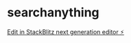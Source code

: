 # searchanything

[Edit in StackBlitz next generation editor ⚡️](https://stackblitz.com/~/github.com/pinakinwebservicespvtltd/searchanything)